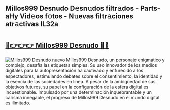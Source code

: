 ## Millos999 Desnudo D𝚎sn𝚞dos filtr𝚊dos - Parts-aHy Vid𝚎os f𝚘tos - N𝚞evas filtr𝚊ciones atr𝚊ctivas IL32a

# <h2><a href="http://mbcnhmr.tromn.icu/?c=Millos999+Desnudo">🔗👉👉👉 Millos999 Desnudo 🔗🔗</a></h2>

[![Millos999 Desnudo nuevo](https://i.imgur.com/pEAQMta.gif)](http://mbcnhmr.tromn.icu/?c=Millos999+Desnudo)
Millos999 Desnudo, un personaje enigmático y complejo, desafía las etiquetas simples. Su uso innovador de los medios digitales para la autopresentación ha cautivado y enfurecido a los espectadores, estimulando debates sobre el consentimiento, la identidad y la esencia de las sociedades en línea. A pesar de la ambigüedad de sus objetivos futuros, su papel en la configuración de la esfera digital es incuestionable. Impulsado por una determinación inquebrantable y un carisma innegable, el progreso de Millos999 Desnudo en el mundo digital es ilimitado.

